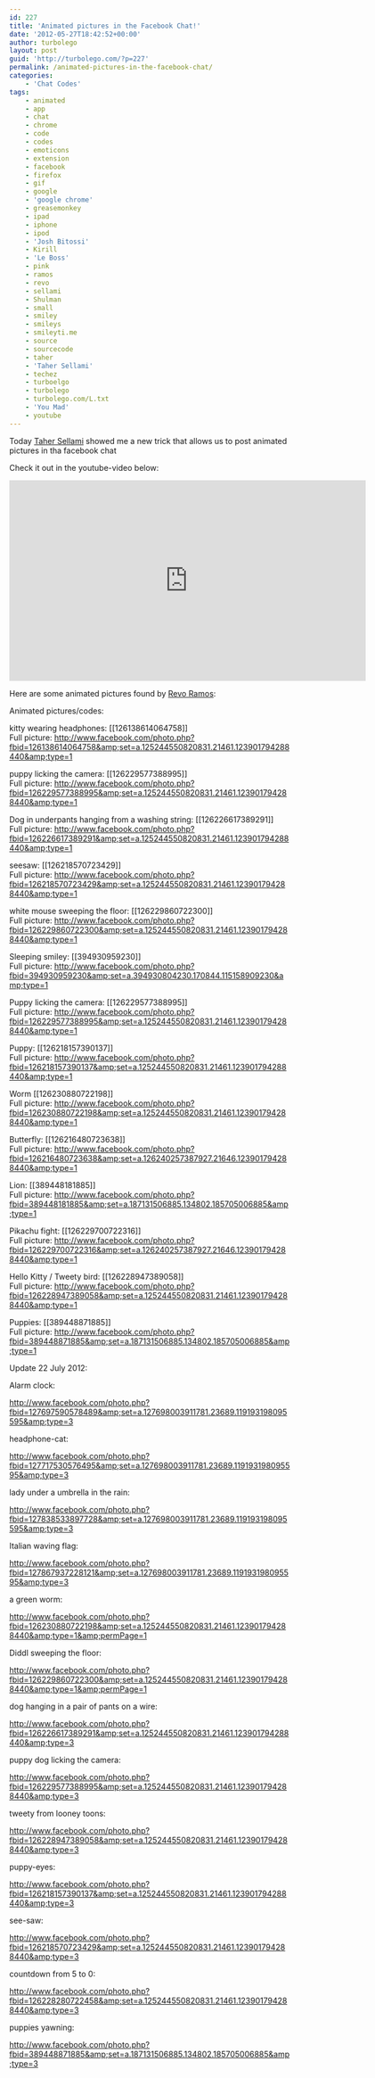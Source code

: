 ```yaml
---
id: 227
title: 'Animated pictures in the Facebook Chat!'
date: '2012-05-27T18:42:52+00:00'
author: turbolego
layout: post
guid: 'http://turbolego.com/?p=227'
permalink: /animated-pictures-in-the-facebook-chat/
categories:
    - 'Chat Codes'
tags:
    - animated
    - app
    - chat
    - chrome
    - code
    - codes
    - emoticons
    - extension
    - facebook
    - firefox
    - gif
    - google
    - 'google chrome'
    - greasemonkey
    - ipad
    - iphone
    - ipod
    - 'Josh Bitossi'
    - Kirill
    - 'Le Boss'
    - pink
    - ramos
    - revo
    - sellami
    - Shulman
    - small
    - smiley
    - smileys
    - smileyti.me
    - source
    - sourcecode
    - taher
    - 'Taher Sellami'
    - techez
    - turboelgo
    - turbolego
    - turbolego.com/L.txt
    - 'You Mad'
    - youtube
---
```


Today [Taher Sellami](http://www.facebook.com/tunisien7 "http://www.facebook.com/tunisien7") showed me a new trick that allows us to post animated pictures in tha facebook chat![![](https://turbolego.com/wp-content/uploads/2012/05/Screen-Shot-2012-05-27-at-8.46.10-PM.png "Screen Shot 2012-05-27 at 8.46.10 PM")](https://turbolego.com/wp-content/uploads/2012/05/Screen-Shot-2012-05-27-at-8.46.10-PM.png)

Check it out in the youtube-video below:

<iframe allow="accelerometer; autoplay; clipboard-write; encrypted-media; gyroscope; picture-in-picture; web-share" allowfullscreen="" frameborder="0" height="360" loading="lazy" referrerpolicy="strict-origin-when-cross-origin" src="https://www.youtube.com/embed/AuHyraUXZe0?feature=oembed" title="Animated pictures in the facebook chat!" width="640"></iframe>

Here are some animated pictures found by [Revo Ramos](http://www.facebook.com/Tunaymakata04 "http://www.facebook.com/Tunaymakata04"):

Animated pictures/codes:

kitty wearing headphones: \[\[126138614064758\]\]  
Full picture: http://www.facebook.com/photo.php?fbid=126138614064758&amp;set=a.125244550820831.21461.123901794288440&amp;type=1

puppy licking the camera: \[\[126229577388995\]\]  
Full picture: http://www.facebook.com/photo.php?fbid=126229577388995&amp;set=a.125244550820831.21461.123901794288440&amp;type=1

Dog in underpants hanging from a washing string: \[\[126226617389291\]\]  
Full picture: http://www.facebook.com/photo.php?fbid=126226617389291&amp;set=a.125244550820831.21461.123901794288440&amp;type=1

seesaw: \[\[126218570723429\]\]  
Full picture: http://www.facebook.com/photo.php?fbid=126218570723429&amp;set=a.125244550820831.21461.123901794288440&amp;type=1

white mouse sweeping the floor: \[\[126229860722300\]\]  
Full picture: http://www.facebook.com/photo.php?fbid=126229860722300&amp;set=a.125244550820831.21461.123901794288440&amp;type=1

Sleeping smiley: \[\[394930959230\]\]  
Full picture: http://www.facebook.com/photo.php?fbid=394930959230&amp;set=a.394930804230.170844.115158909230&amp;type=1

Puppy licking the camera: \[\[126229577388995\]\]  
Full picture: http://www.facebook.com/photo.php?fbid=126229577388995&amp;set=a.125244550820831.21461.123901794288440&amp;type=1

Puppy: \[\[126218157390137\]\]  
Full picture: http://www.facebook.com/photo.php?fbid=126218157390137&amp;set=a.125244550820831.21461.123901794288440&amp;type=1

Worm \[\[126230880722198\]\]  
Full picture: http://www.facebook.com/photo.php?fbid=126230880722198&amp;set=a.125244550820831.21461.123901794288440&amp;type=1

Butterfly: \[\[126216480723638\]\]  
Full picture: http://www.facebook.com/photo.php?fbid=126216480723638&amp;set=a.126240257387927.21646.123901794288440&amp;type=1

Lion: \[\[389448181885\]\]  
Full picture: http://www.facebook.com/photo.php?fbid=389448181885&amp;set=a.187131506885.134802.185705006885&amp;type=1

Pikachu fight: \[\[126229700722316\]\]  
Full picture: http://www.facebook.com/photo.php?fbid=126229700722316&amp;set=a.126240257387927.21646.123901794288440&amp;type=1

Hello Kitty / Tweety bird: \[\[126228947389058\]\]  
Full picture: http://www.facebook.com/photo.php?fbid=126228947389058&amp;set=a.125244550820831.21461.123901794288440&amp;type=1

Puppies: \[\[389448871885\]\]  
Full picture: http://www.facebook.com/photo.php?fbid=389448871885&amp;set=a.187131506885.134802.185705006885&amp;type=1

Update 22 July 2012:

Alarm clock:

http://www.facebook.com/photo.php?fbid=127697590578489&amp;set=a.127698003911781.23689.119193198095595&amp;type=3

headphone-cat:

http://www.facebook.com/photo.php?fbid=127717530576495&amp;set=a.127698003911781.23689.119193198095595&amp;type=3

lady under a umbrella in the rain:

http://www.facebook.com/photo.php?fbid=127838533897728&amp;set=a.127698003911781.23689.119193198095595&amp;type=3

Italian waving flag:

http://www.facebook.com/photo.php?fbid=127867937228121&amp;set=a.127698003911781.23689.119193198095595&amp;type=3

a green worm:

http://www.facebook.com/photo.php?fbid=126230880722198&amp;set=a.125244550820831.21461.123901794288440&amp;type=1&amp;permPage=1

Diddl sweeping the floor:

http://www.facebook.com/photo.php?fbid=126229860722300&amp;set=a.125244550820831.21461.123901794288440&amp;type=1&amp;permPage=1

dog hanging in a pair of pants on a wire:

http://www.facebook.com/photo.php?fbid=126226617389291&amp;set=a.125244550820831.21461.123901794288440&amp;type=3

puppy dog licking the camera:

http://www.facebook.com/photo.php?fbid=126229577388995&amp;set=a.125244550820831.21461.123901794288440&amp;type=3

tweety from looney toons:

http://www.facebook.com/photo.php?fbid=126228947389058&amp;set=a.125244550820831.21461.123901794288440&amp;type=3

puppy-eyes:

http://www.facebook.com/photo.php?fbid=126218157390137&amp;set=a.125244550820831.21461.123901794288440&amp;type=3

see-saw:

http://www.facebook.com/photo.php?fbid=126218570723429&amp;set=a.125244550820831.21461.123901794288440&amp;type=3

countdown from 5 to 0:

http://www.facebook.com/photo.php?fbid=126228280722458&amp;set=a.125244550820831.21461.123901794288440&amp;type=3

puppies yawning:

http://www.facebook.com/photo.php?fbid=389448871885&amp;set=a.187131506885.134802.185705006885&amp;type=3